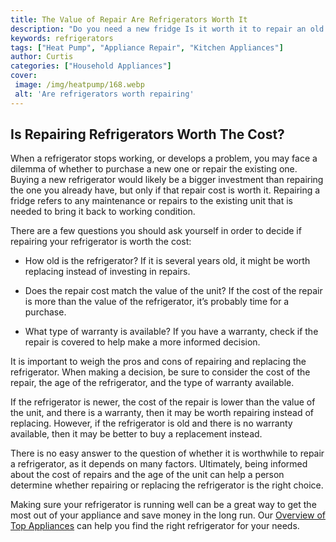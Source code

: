 ```yaml
---
title: The Value of Repair Are Refrigerators Worth It
description: "Do you need a new fridge Is it worth it to repair an old one instead Learn about the value of repair and how it can help you save money and get the most out of your appliance"
keywords: refrigerators
tags: ["Heat Pump", "Appliance Repair", "Kitchen Appliances"]
author: Curtis
categories: ["Household Appliances"]
cover: 
 image: /img/heatpump/168.webp
 alt: 'Are refrigerators worth repairing'
---
```

## Is Repairing Refrigerators Worth The Cost?

When a refrigerator stops working, or develops a problem, you may face a dilemma of whether to purchase a new one or repair the existing one. Buying a new refrigerator would likely be a bigger investment than repairing the one you already have, but only if that repair cost is worth it. Repairing a fridge refers to any maintenance or repairs to the existing unit that is needed to bring it back to working condition.

There are a few questions you should ask yourself in order to decide if repairing your refrigerator is worth the cost:

- How old is the refrigerator? If it is several years old, it might be worth replacing instead of investing in repairs.

- Does the repair cost match the value of the unit? If the cost of the repair is more than the value of the refrigerator, it’s probably time for a purchase.

- What type of warranty is available? If you have a warranty, check if the repair is covered to help make a more informed decision.

It is important to weigh the pros and cons of repairing and replacing the refrigerator. When making a decision, be sure to consider the cost of the repair, the age of the refrigerator, and the type of warranty available.

If the refrigerator is newer, the cost of the repair is lower than the value of the unit, and there is a warranty, then it may be worth repairing instead of replacing. However, if the refrigerator is old and there is no warranty available, then it may be better to buy a replacement instead.

There is no easy answer to the question of whether it is worthwhile to repair a refrigerator, as it depends on many factors. Ultimately, being informed about the cost of repairs and the age of the unit can help a person determine whether repairing or replacing the refrigerator is the right choice. 

Making sure your refrigerator is running well can be a great way to get the most out of your appliance and save money in the long run. Our [Overview of Top Appliances](./pages/appliance-overview) can help you find the right refrigerator for your needs.
